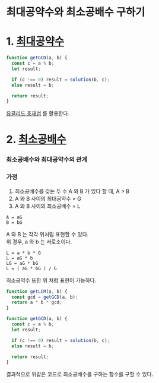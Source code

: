 # 최대공약수와 최소공배수 구하기

# 1. [최대공약수](./getGCD.js)

```js
function getGCD(a, b) {
  const c = a % b;
  let result;

  if (c !== 0) result = solution(b, c);
  else result = b;

  return result;
}
```

[유클리드 호재법](../Euclidean_algorithm/README.md) 를 활용한다.

# 2. [최소공배수](./getLCM.js)

### 최소공배수와 최대공약수의 관계

### 가정

1. 최소공배수를 갖는 두 수 A 와 B 가 있다 할 때, A > B
2. A 와 B 사이의 최대공약수 = G
3. A 와 B 사이의 최소공배수 = L

```
A = aG
B = bG
```

A 와 B 는 각각 위처럼 표현할 수 있다. <br/>
위 경우, a 와 b 는 서로소이다. <br/>

```
L = a * b * G
L = aG * b
LG = aG * bG
L = ( aG * bG ) / G
```

최소공약수 또한 위 처럼 표현이 가능하다. <br/>

```js
function getLCM(a, b) {
  const gcd = getGCD(a, b);
  return a * b * gcd;
}

function getGCD(a, b) {
  const c = a % b;
  let result;

  if (c !== 0) result = solution(b, c);
  else result = b;

  return result;
}
```

결과적으로 위같은 코드로 최소공배수를 구하는 함수를 구할 수 있다. <br/>

